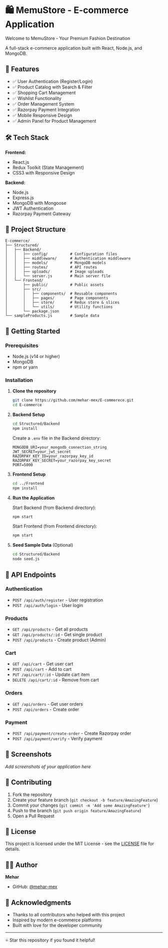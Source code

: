 # 🛍️ MemuStore - E-commerce Application

Welcome to MemuStore - Your Premium Fashion Destination

A full-stack e-commerce application built with React, Node.js, and MongoDB.

## 🚀 Features

- ✅ User Authentication (Register/Login)
- ✅ Product Catalog with Search & Filter
- ✅ Shopping Cart Management
- ✅ Wishlist Functionality
- ✅ Order Management System
- ✅ Razorpay Payment Integration
- ✅ Mobile Responsive Design
- ✅ Admin Panel for Product Management

## 🛠️ Tech Stack

**Frontend:**
- React.js
- Redux Toolkit (State Management)
- CSS3 with Responsive Design

**Backend:**
- Node.js
- Express.js
- MongoDB with Mongoose
- JWT Authentication
- Razorpay Payment Gateway

## 📁 Project Structure

```
E-commerce/
├── Structured/
│   ├── Backend/
│   │   ├── config/          # Configuration files
│   │   ├── middleware/      # Authentication middleware
│   │   ├── models/          # MongoDB models
│   │   ├── routes/          # API routes
│   │   ├── uploads/         # Image uploads
│   │   └── server.js        # Main server file
│   └── Frontend/
│       ├── public/          # Public assets
│       ├── src/
│       │   ├── components/  # Reusable components
│       │   ├── pages/       # Page components
│       │   ├── store/       # Redux store & slices
│       │   └── utils/       # Utility functions
│       └── package.json
└── sampleProducts.js        # Sample data
```

## 🚀 Getting Started

### Prerequisites
- Node.js (v14 or higher)
- MongoDB
- npm or yarn

### Installation

1. **Clone the repository**
   ```bash
   git clone https://github.com/mehar-mex/E-commerece.git
   cd E-commerce
   ```

2. **Backend Setup**
   ```bash
   cd Structured/Backend
   npm install
   ```
   
   Create a `.env` file in the Backend directory:
   ```env
   MONGODB_URI=your_mongodb_connection_string
   JWT_SECRET=your_jwt_secret
   RAZORPAY_KEY_ID=your_razorpay_key_id
   RAZORPAY_KEY_SECRET=your_razorpay_key_secret
   PORT=5000
   ```

3. **Frontend Setup**
   ```bash
   cd ../Frontend
   npm install
   ```

4. **Run the Application**
   
   Start Backend (from Backend directory):
   ```bash
   npm start
   ```
   
   Start Frontend (from Frontend directory):
   ```bash
   npm start
   ```

5. **Seed Sample Data** (Optional)
   ```bash
   cd Structured/Backend
   node seed.js
   ```

## 🔧 API Endpoints

### Authentication
- `POST /api/auth/register` - User registration
- `POST /api/auth/login` - User login

### Products
- `GET /api/products` - Get all products
- `GET /api/products/:id` - Get single product
- `POST /api/products` - Create product (Admin)

### Cart
- `GET /api/cart` - Get user cart
- `POST /api/cart` - Add to cart
- `PUT /api/cart/:id` - Update cart item
- `DELETE /api/cart/:id` - Remove from cart

### Orders
- `GET /api/orders` - Get user orders
- `POST /api/orders` - Create order

### Payment
- `POST /api/payment/create-order` - Create Razorpay order
- `POST /api/payment/verify` - Verify payment

## 🎨 Screenshots

*Add screenshots of your application here*

## 🤝 Contributing

1. Fork the repository
2. Create your feature branch (`git checkout -b feature/AmazingFeature`)
3. Commit your changes (`git commit -m 'Add some AmazingFeature'`)
4. Push to the branch (`git push origin feature/AmazingFeature`)
5. Open a Pull Request

## 📝 License

This project is licensed under the MIT License - see the [LICENSE](LICENSE) file for details.

## 👨‍💻 Author

**Mehar**
- GitHub: [@mehar-mex](https://github.com/mehar-mex)

## 🙏 Acknowledgments

- Thanks to all contributors who helped with this project
- Inspired by modern e-commerce platforms
- Built with love for the developer community

---

⭐ Star this repository if you found it helpful!